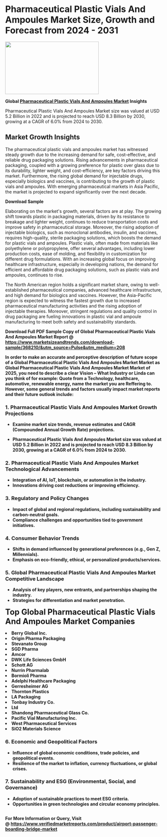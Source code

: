 <H1>Pharmaceutical Plastic Vials And Ampoules Market Size, Growth and Forecast from 2024 - 2031</H1><img class="aligncenter size-medium wp-image-584254" src="https://thirdeyenews.in/wp-content/uploads/2024/09/Global-Market-Research-300x168.jpeg" alt="" width="300" height="168" /><p><strong>Global&nbsp;<a href="https://www.marketsizeandtrends.com/download-sample/368210/&amp;utm_source=Pulse&amp;utm_medium=208">Pharmaceutical Plastic Vials And Ampoules Market</a> Insights</strong></p><p>Pharmaceutical Plastic Vials And Ampoules Market size was valued at USD 5.2 Billion in 2022 and is projected to reach USD 8.3 Billion by 2030, growing at a CAGR of 6.0% from 2024 to 2030.</p><p><h2>Market Growth Insights</h2> <p>The pharmaceutical plastic vials and ampoules market has witnessed steady growth due to the increasing demand for safe, cost-effective, and reliable drug packaging solutions. Rising advancements in pharmaceutical packaging, coupled with a growing preference for plastic over glass due to its durability, lighter weight, and cost-efficiency, are key factors driving this market. Furthermore, the rising global demand for injectable drugs, especially biologics and vaccines, is contributing to the growth of plastic vials and ampoules. With emerging pharmaceutical markets in Asia Pacific, the market is projected to expand significantly over the next decade.</p> <p><strong>Download Sample</strong></p> <p>Elaborating on the market's growth, several factors are at play. The growing shift towards plastic in packaging materials, driven by its resistance to breakage and lighter weight, continues to reduce transportation costs and improve safety in pharmaceutical storage. Moreover, the rising adoption of injectable biologics, such as monoclonal antibodies, insulin, and vaccines, requires high-quality, sterile packaging solutions, which boosts the demand for plastic vials and ampoules. Plastic vials, often made from materials like polyethylene or polypropylene, offer several advantages, including lower production costs, ease of molding, and flexibility in customization for different drug formulations. With an increasing global focus on improving healthcare infrastructure, especially in developing nations, the demand for efficient and affordable drug packaging solutions, such as plastic vials and ampoules, continues to rise.</p> <p>The North American region holds a significant market share, owing to well-established pharmaceutical companies, advanced healthcare infrastructure, and high demand for biologics and vaccines. However, the Asia-Pacific region is expected to witness the fastest growth due to increased pharmaceutical manufacturing activities and the rising adoption of injectable therapies. Moreover, stringent regulations and quality control in drug packaging are fueling innovations in plastic vial and ampoule manufacturing to meet both safety and sustainability standards.</p> <p><strong></p><p><span class=""><strong>Download Full PDF Sample Copy of Global Pharmaceutical Plastic Vials And Ampoules Market Report</strong> @ <a href="https://www.marketsizeandtrends.com/download-sample/368210/&amp;utm_source=Pulse&amp;utm_medium=208" target="_blank">https://www.marketsizeandtrends.com/download-sample/368210/&amp;utm_source=Pulse&amp;utm_medium=208</a></span></p><p>In order to make an accurate and perceptive description of future scope of a Global&nbsp;Pharmaceutical Plastic Vials And Ampoules Market Market as Global&nbsp;Pharmaceutical Plastic Vials And Ampoules Market Market of 2025, you need to describe a clear Vision &ndash; What Industry or Linda can you think of for example: Quote from a Technology, healthcare, automotive, renewable energy, name the market you are Reffering to. However, some general trends and factors usually impact market reports and their future outlook include:</p><h3>1.&nbsp;<strong>Pharmaceutical Plastic Vials And Ampoules Market Growth Projections</strong></h3><ul><li>Examine market size trends, revenue estimates and CAGR (Compounded Annual Growth Rate) projections.</li><li><p>Pharmaceutical Plastic Vials And Ampoules Market size was valued at USD 5.2 Billion in 2022 and is projected to reach USD 8.3 Billion by 2030, growing at a CAGR of 6.0% from 2024 to 2030.</p></li></ul><h3>2.&nbsp;<strong>Pharmaceutical Plastic Vials And Ampoules Market Technological Advancements</strong></h3><ul><li>Integration of AI, IoT, blockchain, or automation in the industry.</li><li>Innovations driving cost reductions or improving efficiency.</li></ul><h3>3.&nbsp;<strong>Regulatory and Policy Changes</strong></h3><ul><li>Impact of global and regional regulations, including sustainability and carbon-neutral goals.</li><li>Compliance challenges and opportunities tied to government initiatives.</li></ul><h3>4.&nbsp;<strong>Consumer Behavior Trends</strong></h3><ul><li>Shifts in demand influenced by generational preferences (e.g., Gen Z, Millennials).</li><li>Emphasis on eco-friendly, ethical, or personalized products/services.</li></ul><h3>5.&nbsp;<strong>Global Pharmaceutical Plastic Vials And Ampoules Market Competitive Landscape</strong></h3><ul><li>Analysis of key players, new entrants, and partnerships shaping the industry.</li><li>Strategies for differentiation and market penetration.</li></ul><p data-pm-slice="1 1 []"><span style="color: inherit; font-family: inherit; font-size: 25px;">Top Global Pharmaceutical Plastic Vials And Ampoules Market Companies</span></p><div class="" data-test-id=""><p><li>Berry Global Inc.</li><li> Origin Pharma Packaging</li><li> Stevanato Group</li><li> SGD Pharma</li><li> Amcor</li><li> DWK Life Sciences GmbH</li><li> Schott AG</li><li> Nurrin Pharmalab</li><li> Bormioli Pharma</li><li> Adelphi Healthcare Packaging</li><li> Gerresheimer AG</li><li> Thornton Plastics</li><li> LA Packaging</li><li> Tonbay Industry Co.</li><li>Ltd</li><li> Shandong Pharmaceutical Glass Co.</li><li> Pacific Vial Manufacturing Inc.</li><li> West Pharmaceutical Services</li><li> SiO2 Materials Science</li></p></div><h3>6.&nbsp;<strong>Economic and Geopolitical Factors</strong></h3><ul><li>Influence of global economic conditions, trade policies, and geopolitical events.</li><li>Resilience of the market to inflation, currency fluctuations, or global crises.</li></ul><h3>7.&nbsp;<strong>Sustainability and ESG (Environmental, Social, and Governance)</strong></h3><ul><li>Adoption of sustainable practices to meet ESG criteria.</li><li>Opportunities in green technologies and circular economy principles.</li></ul><h2><strong style="font-size: 14px;">For More Information or Query, Visit @&nbsp;</strong><a style="background-color: #ffffff; font-size: 14px;" href="https://www.marketsizeandtrends.com/report/pharmaceutical-plastic-vials-and-ampoules-market/" target="_blank">https://www.verifiedmarketreports.com/product/airport-passenger-boarding-bridge-market</a></h2>
